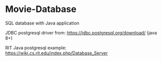 # Movie-Database
SQL database with Java application

JDBC postgresql driver from: https://jdbc.postgresql.org/download/ (java 8+)

RIT Java postgresql example: https://wiki.cs.rit.edu/index.php/Database_Server
